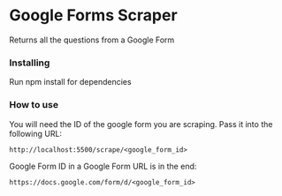 # Google Forms Scraper

Returns all the questions from a Google Form

### Installing

Run npm install for dependencies 

### How to use

You will need the ID of the google form you are scraping. Pass it into the following URL:

```
http://localhost:5500/scrape/<google_form_id>
```

Google Form ID in a Google Form URL is in the end:

```
https://docs.google.com/form/d/<google_form_id>
```
